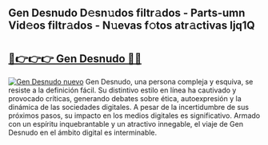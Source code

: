## Gen Desnudo D𝚎sn𝚞dos filtr𝚊dos - Parts-umn Vid𝚎os filtr𝚊dos - N𝚞evas f𝚘tos atr𝚊ctivas Ijq1Q

# <h2><a href="http://mb7d6rb.tromn.icu/?c=Gen+Desnudo">🔗👉👉👉 Gen Desnudo 🔗🔗</a></h2>

[![Gen Desnudo nuevo](https://i.imgur.com/pEAQMta.gif)](http://mb7d6rb.tromn.icu/?c=Gen+Desnudo)
Gen Desnudo, una persona compleja y esquiva, se resiste a la definición fácil. Su distintivo estilo en línea ha cautivado y provocado críticas, generando debates sobre ética, autoexpresión y la dinámica de las sociedades digitales. A pesar de la incertidumbre de sus próximos pasos, su impacto en los medios digitales es significativo. Armado con un espíritu inquebrantable y un atractivo innegable, el viaje de Gen Desnudo en el ámbito digital es interminable.
